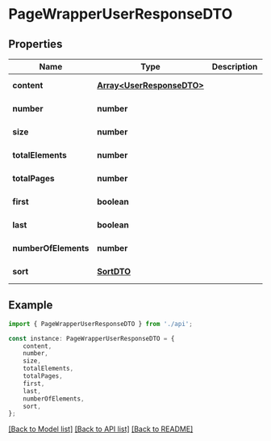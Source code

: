 # PageWrapperUserResponseDTO


## Properties

Name | Type | Description | Notes
------------ | ------------- | ------------- | -------------
**content** | [**Array&lt;UserResponseDTO&gt;**](UserResponseDTO.md) |  | [default to undefined]
**number** | **number** |  | [default to undefined]
**size** | **number** |  | [default to undefined]
**totalElements** | **number** |  | [default to undefined]
**totalPages** | **number** |  | [default to undefined]
**first** | **boolean** |  | [default to undefined]
**last** | **boolean** |  | [default to undefined]
**numberOfElements** | **number** |  | [default to undefined]
**sort** | [**SortDTO**](SortDTO.md) |  | [default to undefined]

## Example

```typescript
import { PageWrapperUserResponseDTO } from './api';

const instance: PageWrapperUserResponseDTO = {
    content,
    number,
    size,
    totalElements,
    totalPages,
    first,
    last,
    numberOfElements,
    sort,
};
```

[[Back to Model list]](../README.md#documentation-for-models) [[Back to API list]](../README.md#documentation-for-api-endpoints) [[Back to README]](../README.md)
